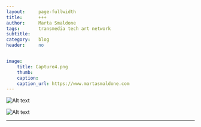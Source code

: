 ```yaml
---
layout:     page-fullwidth
title:      +++
author:     Marta Smaldone
tags: 		transmedia tech art network
subtitle:  	
category:   blog
header:     no


image:
    title: Capture4.png
    thumb: 
    caption: 
    caption_url: https://www.martasmaldone.com
---
```

<!-- Start Writing Below in Markdown -->

![Alt text](http://www.martasmaldone.com/images/screenshot.png)

![Alt text](http://www.martasmaldone.com/images/IMG_2019022.jpg)



---


